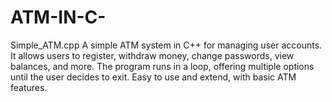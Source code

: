 # ATM-IN-C-
Simple_ATM.cpp  A simple ATM system in C++ for managing user accounts. It allows users to register, withdraw money, change passwords, view balances, and more. The program runs in a loop, offering multiple options until the user decides to exit. Easy to use and extend, with basic ATM features.
